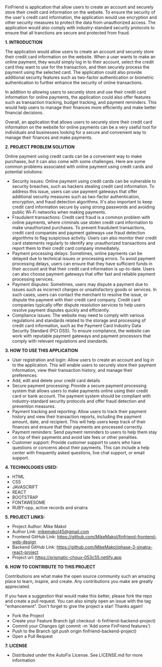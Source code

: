 FinFriend is application that allow users to create an account and securely store their credit card information on the website. To ensure the security of the user's credit card information, the application would use encryption and other security measures to protect the data from unauthorized access. The application would also comply with industry-standard security protocols to ensure that all tranctions are secure and protected from fraud.

**1. INTRODUCTION**

The application would allow users to create an account and securely store their credit card information on the website. When a user wants to make an online payment, they would simply log in to their account, select the credit card they want to use for the transaction, and then securely process the payment using the selected card. The application could also provide additional security features such as two-factor authentication or biometric authentication to further enhance the security of online transactions.

In addition to allowing users to securely store and use their credit card information for online payments, the application could also offer features such as transaction tracking, budget tracking, and payment reminders. This would help users to manage their finances more efficiently and make better financial decisions.

Overall, an application that allows users to securely store their credit card information on the website for online payments can be a very useful tool for individuals and businesses looking for a secure and convenient way to manage their finances and make payments.

**2. PROJECT PROBLEM SOLUTION**

Online payment using credit cards can be a convenient way to make purchases, but it can also come with some challenges. Here are some common problems associated with online payment using credit cards and potential solutions:

* Security issues: Online payment using credit cards can be vulnerable to security breaches, such as hackers stealing credit card information. To address this issue, users can use payment gateways that offer additional security measures such as two-factor authentication, encryption, and fraud detection algorithms. It's also important to keep credit card information secure by using strong passwords and avoiding public Wi-Fi networks when making payments.
* Fraudulent transactions: Credit card fraud is a common problem with online payments, where criminals use stolen credit card information to make unauthorized purchases. To prevent fraudulent transactions, credit card companies and payment gateways use fraud detection algorithms to flag suspicious activity. Users can also monitor their credit card statements regularly to identify any unauthorized transactions and report them to their credit card company immediately.
* Payment processing delays: Sometimes, online payments can be delayed due to technical issues or processing errors. To avoid payment processing delays, users can ensure that they have sufficient funds in their account and that their credit card information is up-to-date. Users can also choose payment gateways that offer fast and reliable payment processing services.
* Payment disputes: Sometimes, users may dispute a payment due to issues such as incorrect charges or unsatisfactory goods or services. In such cases, users can contact the merchant to resolve the issue, or dispute the payment with their credit card company. Credit card companies typically offer dispute resolution services to help users resolve payment disputes quickly and efficiently.
* Compliance issues: The website may need to comply with various regulations and standards related to the storage and processing of credit card information, such as the Payment Card Industry Data Security Standard (PCI DSS). To ensure compliance, the website can work with reputable payment gateways and payment processors that comply with relevant regulations and standards.

**3. HOW TO USE THIS APPLICATION**
* User registration and login: Allow users to create an account and log in to the application. This will enable users to securely store their payment information, view their transaction history, and manage their preferences.
* Add, edit and delete your credit card details
* Secure payment processing: Provide a secure payment processing system that allows users to make payments online using their credit card or bank account. The payment system should be compliant with industry-standard security protocols and offer fraud detection and prevention measures.
* Payment tracking and reporting: Allow users to track their payment history and view their transaction reports, including the payment amount, date, and recipient. This will help users keep track of their finances and ensure that their payments are processed correctly.
* Payment reminders: Send payment reminders to users to help them stay on top of their payments and avoid late fees or other penalties.
* Customer support: Provide customer support to users who have questions or concerns about their payments. This can include a help center with frequently asked questions, live chat support, or email support.

**4. TECHNOLOGIES USED:**
* HTML
* CSS
* JAVASCRIFT
* REACT
* BOOTSTRAP
* FONTAWESOME
* RUBY-opp, active records and sinatra

**5. PROJECT LINKS:**
* Project Author: Mike Makol
* Author Link: mikemakol45@gmail.com
* Frontend GitHub Link: https://github.com/MikeMakol/finfriend-frontend-web-design
* Backend GitHub Link: https://github.com/MikeMakol/phase-3-sinatra-react-project
* Project url: https://prismatic-choux-053c55.netlify.app

**6. HOW TO CONTRIBUTE TO THIS PROJECT**

Contributions are what make the open source community such an amazing place to learn, inspire, and create. Any contributions you make are greatly appreciated.

If you have a suggestion that would make this better, please fork the repo and create a pull request. You can also simply open an issue with the tag "enhancement". Don't forget to give the project a star! Thanks again!

  * Fork the Project
  * Create your Feature Branch (git checkout -b finfriend-backend-project)
  * Commit your Changes (git commit -m 'Add some FinFriend features')
  * Push to the Branch (git push origin finfriend-backend-project)
  * Open a Pull Request

**7. LICENSE**
* Distributed under the AutoFix License. See LICENSE.md for more information
  